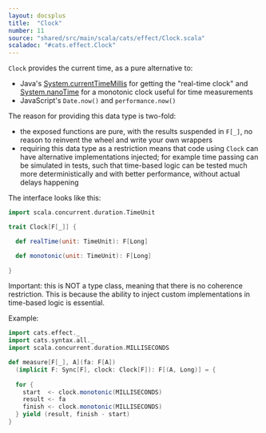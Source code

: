 ```yaml
---
layout: docsplus
title:  "Clock"
number: 11
source: "shared/src/main/scala/cats/effect/Clock.scala"
scaladoc: "#cats.effect.Clock"
---
```


`Clock` provides the current time, as a pure alternative to:

- Java's [System.currentTimeMillis](https://docs.oracle.com/javase/8/docs/api/java/lang/System.html#currentTimeMillis--)
  for getting the "real-time clock" and
  [System.nanoTime](https://docs.oracle.com/javase/8/docs/api/java/lang/System.html#nanoTime--)
  for a monotonic clock useful for time measurements
- JavaScript's `Date.now()` and `performance.now()` 
  
The reason for providing this data type is two-fold:

- the exposed functions are pure, with the results suspended in `F[_]`,
  no reason to reinvent the wheel and write your own wrappers
- requiring this data type as a restriction means that code using
  `Clock` can have alternative implementations injected; for example
  time passing can be simulated in tests, such that time-based logic
  can be tested much more deterministically and with better performance,
  without actual delays happening
  
The interface looks like this:

```scala mdoc:silent
import scala.concurrent.duration.TimeUnit

trait Clock[F[_]] {

  def realTime(unit: TimeUnit): F[Long]

  def monotonic(unit: TimeUnit): F[Long]
  
}
```

Important: this is NOT a type class, meaning that there is no coherence restriction. 
This is because the ability to inject custom implementations in time-based
logic is essential.

Example:

```scala mdoc:reset:silent
import cats.effect._
import cats.syntax.all._
import scala.concurrent.duration.MILLISECONDS

def measure[F[_], A](fa: F[A])
  (implicit F: Sync[F], clock: Clock[F]): F[(A, Long)] = {
  
  for {
    start  <- clock.monotonic(MILLISECONDS)
    result <- fa
    finish <- clock.monotonic(MILLISECONDS)
  } yield (result, finish - start)
}
```
